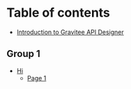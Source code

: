 # Table of contents

* [Introduction to Gravitee API Designer](README.md)

## Group 1

* [Hi](group-1/hi/README.md)
  * [Page 1](group-1/hi/page-1.md)
